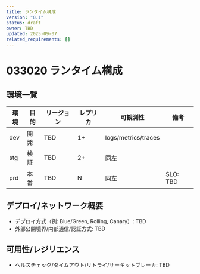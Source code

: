 ```yaml
---
title: ランタイム構成
version: "0.1"
status: draft
owner: TBD
updated: 2025-09-07
related_requirements: []
---
```


# 033020 ランタイム構成

## 環境一覧
| 環境 | 目的 | リージョン | レプリカ | 可観測性 | 備考 |
|---|---|---|---|---|---|
| dev | 開発 | TBD | 1+ | logs/metrics/traces | |
| stg | 検証 | TBD | 2+ | 同左 | |
| prd | 本番 | TBD | N | 同左 | SLO: TBD |

## デプロイ/ネットワーク概要
- デプロイ方式（例: Blue/Green, Rolling, Canary）: TBD
- 外部公開境界/内部通信/認証方式: TBD

## 可用性/レジリエンス
- ヘルスチェック/タイムアウト/リトライ/サーキットブレーカ: TBD

